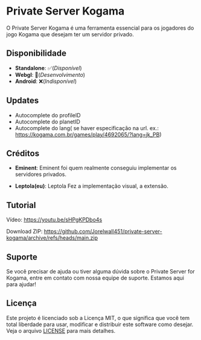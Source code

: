 # Private Server Kogama

O Private Server Kogama é uma ferramenta essencial para os jogadores do jogo Kogama que desejam ter um servidor privado.

## Disponibilidade
 - **Standalone**: ✅(*Disponível*)
 - **Webgl**: 🚧(*Desenvolvimento*)
 - **Android**: ❌(*Indisponível*)

## Updates
 - Autocomplete do profileID
 - Autocomplete do planetID
 - Autocomplete do lang(
    se haver especificação na url. ex.: https://kogama.com.br/games/play/4692065/?lang=jk_PB)

## Créditos

- **Eminent**: Eminent foi quem realmente conseguiu implementar os servidores privados.

- **Leptola(eu)**: Leptola Fez a implementação visual, a extensão.

## Tutorial

Vídeo: https://youtu.be/sHPgKPDbo4s

Download ZIP: https://github.com/Jorelwall451/private-server-kogama/archive/refs/heads/main.zip 

## Suporte
Se você precisar de ajuda ou tiver alguma dúvida sobre o Private Server for Kogama, entre em contato com nossa equipe de suporte. Estamos aqui para ajudar!

## Licença
Este projeto é licenciado sob a Licença MIT, o que significa que você tem total liberdade para usar, modificar e distribuir este software como desejar. Veja o arquivo <a href="https://github.com/Jorelwall451/private-server-kogama/blob/main/LICENSE">LICENSE</a> para mais detalhes.

